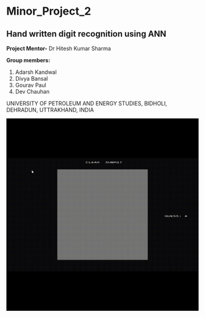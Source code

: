 # Minor_Project_2
## Hand written digit recognition using ANN

<b>Project Mentor-</b> Dr Hitesh Kumar Sharma

<b>Group members:</b>

1. Adarsh Kandwal
2. Divya Bansal
3. Gourav Paul
4. Dev Chauhan

UNIVERSITY OF PETROLEUM AND ENERGY STUDIES, BIDHOLI, DEHRADUN, UTTRAKHAND, INDIA

<img src="https://raw.githubusercontent.com/g2000p/Minor_Project_2/main/gifdig.gif">
